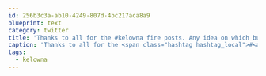 ```yaml
---
id: 256b3c3a-ab10-4249-807d-4bc217aca8a9
blueprint: text
category: twitter
title: 'Thanks to all for the #kelowna fire posts. Any idea on which building it is?'
caption: 'Thanks to all for the <span class="hashtag hashtag_local">#<a href="http://tweettemp.darylchymko.ca/?tag=kelowna">kelowna</a> fire posts. Any idea on which building it is?'
tags:
  - kelowna
---
```

